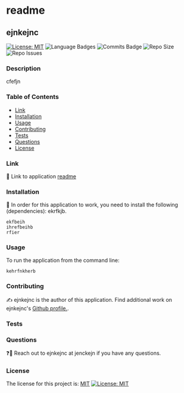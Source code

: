 # readme
## ejnkejnc
[![License: MIT](https://img.shields.io/badge/License-MIT-yellow.svg)](https://opensource.org/licenses/MIT) ![Language Badges](https://img.shields.io/github/languages/top/laurenDarrimon/readme-generator) ![Commits Badge](https://img.shields.io/github/last-commit/laurenDarrimon/readme-generator) ![Repo Size](https://img.shields.io/github/repo-size/laurenDarrimon/readme-generator) ![Repo Issues](https://img.shields.io/github/issues/laurenDarrimon/readme-generator)
    
### Description
cfefjn

### Table of Contents

* [Link](#link)
* [Installation](#installation)
* [Usage](#usage)
* [Contributing](#contributing)
* [Tests](#tests)
* [Questions](#questions)
* [License](#license)


### Link 
🔗 
Link to application [readme](erfjn)


### Installation
🔧
In order for this application to work, you need to install the following (dependencies): 
ekrfkjb. 

~~~
ekfbeih 
ihrefbeihb
rfier
~~~


### Usage 
To run the application from the command line: 

~~~
kehrfnkherb
~~~





### Contributing 
✍️ 
ejnkejnc is the author of this application. Find additional work on ejnkejnc's [Github profile.](http://github.com/laurenDarrimon). 

### Tests



### Questions
❓💌
Reach out to ejnkejnc at jenckejn if you have any questions. 

### License
The license for this project is: [MIT](https://opensource.org/licenses/MIT)
[![License: MIT](https://img.shields.io/badge/License-MIT-yellow.svg)](https://opensource.org/licenses/MIT)

